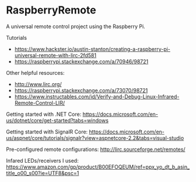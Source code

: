 # RaspberryRemote
A universal remote control project using the Raspberry Pi.

Tutorials
- https://www.hackster.io/austin-stanton/creating-a-raspberry-pi-universal-remote-with-lirc-2fd581
- https://raspberrypi.stackexchange.com/a/70946/98721

Other helpful resources:
- http://www.lirc.org/
- https://raspberrypi.stackexchange.com/a/73070/98721
- https://www.instructables.com/id/Verify-and-Debug-Linux-Infrared-Remote-Control-LIR/

Getting started with .NET Core: https://docs.microsoft.com/en-us/dotnet/core/get-started?tabs=windows

Getting started with SignalR Core: https://docs.microsoft.com/en-us/aspnet/core/tutorials/signalr?view=aspnetcore-2.2&tabs=visual-studio

Pre-configured remote configurations: http://lirc.sourceforge.net/remotes/

Infared LEDs/receivers I used: https://www.amazon.com/gp/product/B00EFOQEUM/ref=ppx_yo_dt_b_asin_title_o00_s00?ie=UTF8&psc=1
